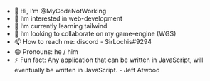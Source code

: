 - 👋 Hi, I’m @MyCodeNotWorking
- 👀 I’m interested in web-development 
- 🌱 I’m currently learning tailwind
- 💞️ I’m looking to collaborate on my game-engine (WGS)
- 📫 How to reach me: discord - SirLochis#9294
- 😄 Pronouns: he / him
- ⚡ Fun fact: Any application that can be written in JavaScript, will eventually be written in JavaScript. - Jeff Atwood

<!---
MyCodeNotWorking/MyCodeNotWorking is a ✨ special ✨ repository because its `README.md` (this file) appears on your GitHub profile.
You can click the Preview link to take a look at your changes.
--->
